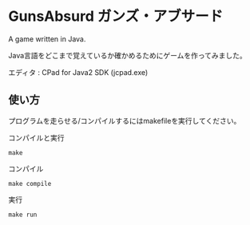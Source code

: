 # GunsAbsurd ガンズ・アブサード
A game written in Java.

Java言語をどこまで覚えているか確かめるためにゲームを作ってみました。

エディタ : CPad for Java2 SDK (jcpad.exe)

## 使い方

プログラムを走らせる/コンパイルするにはmakefileを実行してください。

コンパイルと実行
```
make
```
コンパイル
```
make compile
```
実行
```
make run
```

